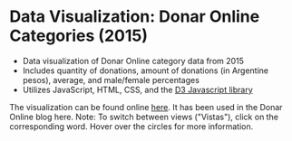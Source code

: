 # Data Visualization: Donar Online Categories (2015)

* Data visualization of Donar Online category data from 2015
* Includes quantity of donations, amount of donations (in Argentine pesos), average, and male/female percentages
* Utilizes JavaScript, HTML, CSS, and the [D3 Javascript library](https://d3js.org/)

The visualization can be found online [here](https://elizabethtian.github.io/categories-visualization/). It has been used in the Donar Online blog here. Note: To switch between views ("Vistas"), click on the corresponding word. Hover over the circles for more information.


